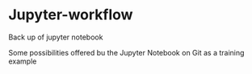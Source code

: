 # Jupyter-workflow
Back up of jupyter notebook

Some possibilities offered bu the Jupyter Notebook on Git as a training example
